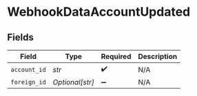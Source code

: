 # WebhookDataAccountUpdated


## Fields

| Field              | Type               | Required           | Description        |
| ------------------ | ------------------ | ------------------ | ------------------ |
| `account_id`       | *str*              | :heavy_check_mark: | N/A                |
| `foreign_id`       | *Optional[str]*    | :heavy_minus_sign: | N/A                |